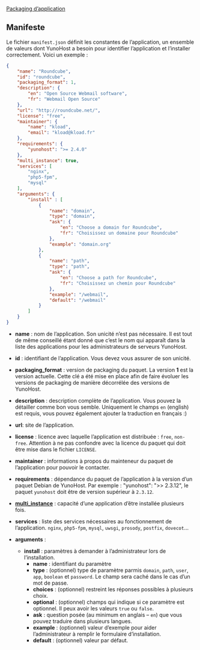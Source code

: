 <a class="btn btn-lg btn-default" href="packaging_apps_fr">Packaging d’application</a>

## Manifeste
Le fichier `manifest.json` définit les constantes de l’application, un ensemble de valeurs dont YunoHost a besoin pour identifier l’application et l’installer correctement. Voici un exemple :
```json
{
    "name": "Roundcube",
    "id": "roundcube",
    "packaging_format": 1,
    "description": {
        "en": "Open Source Webmail software",
        "fr": "Webmail Open Source"
    },
    "url": "http://roundcube.net/",
    "license": "free",
    "maintainer": {
        "name": "kload",
        "email": "kload@kload.fr"
    },
    "requirements": {
        "yunohost": ">= 2.4.0"
    },
    "multi_instance": true,
    "services": [
        "nginx",
        "php5-fpm",
        "mysql"
    ],
    "arguments": {
        "install" : [
            {
                "name": "domain",
                "type": "domain",
                "ask": {
                    "en": "Choose a domain for Roundcube",
                    "fr": "Choisissez un domaine pour Roundcube"
                },
                "example": "domain.org"
            },
            {
                "name": "path",
                "type": "path",
                "ask": {
                    "en": "Choose a path for Roundcube",
                    "fr": "Choisissez un chemin pour Roundcube"
                },
                "example": "/webmail",
                "default": "/webmail"
            }
        ]
    }
}
```

* **name** : nom de l’application. Son unicité n’est pas nécessaire. Il est tout de même conseillé étant donné que c’est le nom qui apparaît dans la liste des applications pour les administrateurs de serveurs YunoHost.

* **id** : identifiant de l’application. Vous devez vous assurer de son unicité.

- **packaging_format** : version de packaging du paquet. La version **1** est la version actuelle. Cette clé a été mise en place afin de faire évoluer les versions de packaging de manière décorrélée des versions de YunoHost.

* **description** : description complète de l’application. Vous pouvez la détailler comme bon vous semble. Uniquement le champs `en` (english) est requis, vous pouvez également ajouter la traduction en français :)

* **url**: site de l’application.

* **license** : licence avec laquelle l’application est distribuée : `free`, `non-free`. Attention à ne pas confondre avec la licence du paquet qui doit être mise dans le fichier `LICENSE`.

* **maintainer** : informations à propos du mainteneur du paquet de l’application pour pouvoir le contacter.

- **requirements** : dépendance du paquet de l’application à la version d’un paquet Debian de YunoHost. Par exemple : "yunohost": ">> 2.3.12", le paquet `yunohost` doit être de version supérieur à `2.3.12`.

* [**multi_instance**](packaging_apps_multiinstance_fr) : capacité d’une application d’être installée plusieurs fois.

* **services** : liste des services nécessaires au fonctionnement de l’application. `nginx`, `php5-fpm`, `mysql`, `uwsgi`, `prosody`, `postfix`, `dovecot`…

* **arguments** :
  * **install** : paramètres à demander à l’administrateur lors de l’installation.
    * **name** : identifiant du paramètre
    * **type** : (optionnel) type de paramètre parmis `domain`, `path`, `user`, `app`, `boolean` et `password`. Le champ sera caché dans le cas d’un mot de passe.
    * **choices** : (optionnel) restreint les réponses possibles à plusieurs choix.
    * **optional** : (optionnel) champs qui indique si ce paramètre est optionnel. Il peux avoir les valeurs `true` ou `false`.
    * **ask** : question posée (au minimum en anglais – `en`) que vous pouvez traduire dans plusieurs langues.
    * **example** : (optionnel) valeur d’exemple pour aider l’administrateur à remplir le formulaire d’installation.
    * **default** : (optionnel) valeur par défaut.
